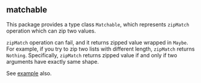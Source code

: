 ## matchable

This package provides a type class `Matchable`, which represents
`zipMatch` operation which can zip two values.

`zipMatch` operation can fail, and it returns zipped value wrapped
in `Maybe`. For example, if you try to zip two lists with different
length, `zipMatch` returns `Nothing`.
Specifically, `zipMatch` returns zipped value if and only if two arguments
have exactly same shape.

See [example](example/README.md) also.
